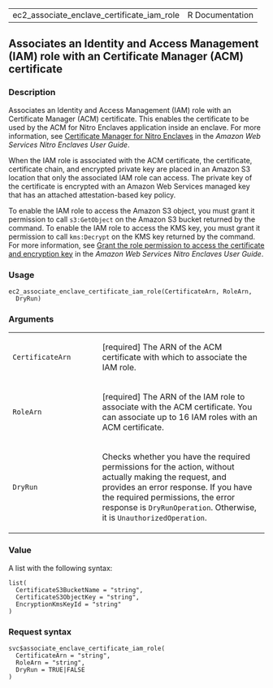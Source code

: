 <table style="width: 100%;">
<tbody>
<tr class="odd">
<td>ec2_associate_enclave_certificate_iam_role</td>
<td style="text-align: right;">R Documentation</td>
</tr>
</tbody>
</table>

## Associates an Identity and Access Management (IAM) role with an Certificate Manager (ACM) certificate

### Description

Associates an Identity and Access Management (IAM) role with an
Certificate Manager (ACM) certificate. This enables the certificate to
be used by the ACM for Nitro Enclaves application inside an enclave. For
more information, see [Certificate Manager for Nitro
Enclaves](https://docs.aws.amazon.com/enclaves/latest/user/nitro-enclave-refapp.html)
in the *Amazon Web Services Nitro Enclaves User Guide*.

When the IAM role is associated with the ACM certificate, the
certificate, certificate chain, and encrypted private key are placed in
an Amazon S3 location that only the associated IAM role can access. The
private key of the certificate is encrypted with an Amazon Web Services
managed key that has an attached attestation-based key policy.

To enable the IAM role to access the Amazon S3 object, you must grant it
permission to call `s3:GetObject` on the Amazon S3 bucket returned by
the command. To enable the IAM role to access the KMS key, you must
grant it permission to call `kms:Decrypt` on the KMS key returned by the
command. For more information, see [Grant the role permission to access
the certificate and encryption
key](https://docs.aws.amazon.com/enclaves/latest/user/nitro-enclave-refapp.html#add-policy)
in the *Amazon Web Services Nitro Enclaves User Guide*.

### Usage

    ec2_associate_enclave_certificate_iam_role(CertificateArn, RoleArn,
      DryRun)

### Arguments

<table>
<colgroup>
<col style="width: 35%" />
<col style="width: 65%" />
</colgroup>
<tbody>
<tr class="odd">
<td><code
id="ec2_associate_enclave_certificate_iam_role_:_CertificateArn">CertificateArn</code></td>
<td><p>[required] The ARN of the ACM certificate with which to associate
the IAM role.</p></td>
</tr>
<tr class="even">
<td><code
id="ec2_associate_enclave_certificate_iam_role_:_RoleArn">RoleArn</code></td>
<td><p>[required] The ARN of the IAM role to associate with the ACM
certificate. You can associate up to 16 IAM roles with an ACM
certificate.</p></td>
</tr>
<tr class="odd">
<td><code
id="ec2_associate_enclave_certificate_iam_role_:_DryRun">DryRun</code></td>
<td><p>Checks whether you have the required permissions for the action,
without actually making the request, and provides an error response. If
you have the required permissions, the error response is
<code>DryRunOperation</code>. Otherwise, it is
<code>UnauthorizedOperation</code>.</p></td>
</tr>
</tbody>
</table>

### Value

A list with the following syntax:

    list(
      CertificateS3BucketName = "string",
      CertificateS3ObjectKey = "string",
      EncryptionKmsKeyId = "string"
    )

### Request syntax

    svc$associate_enclave_certificate_iam_role(
      CertificateArn = "string",
      RoleArn = "string",
      DryRun = TRUE|FALSE
    )
